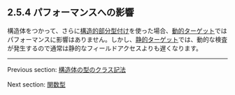## 2.5.4 パフォーマンスへの影響

構造体をつかって、さらに[構造的部分型付け](type-system-structural-subtyping.md)を使った場合、[動的ターゲット](dictionary.md#define-dynamic-target)ではパフォーマンスに影響はありません。しかし、[静的ターゲット](dictionary.md#define-static-target)では、動的な検査が発生するので通常は静的なフィールドアクセスよりも遅くなります。

---

Previous section: [構造体の型のクラス記法](types-structure-class-notation.md)

Next section: [関数型](types-function.md)